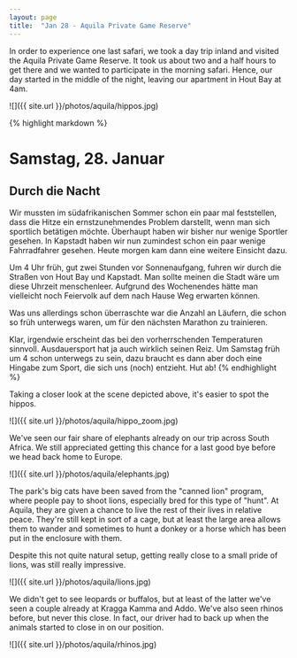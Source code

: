 ```yaml
---
layout: page
title:  "Jan 28 - Aquila Private Game Reserve"
---
```


In order to experience one last safari, we took a day trip inland and visited the Aquila Private Game Reserve. It took us about two and a half hours to get there and we wanted to participate in the morning safari. Hence, our day started in the middle of the night, leaving our apartment in Hout Bay at 4am.


![]({{ site.url }}/photos/aquila/hippos.jpg)

{% highlight markdown %}
# Samstag, 28. Januar
## Durch die Nacht

Wir mussten im südafrikanischen Sommer schon ein paar mal feststellen, dass die Hitze ein ernstzunehmendes Problem darstellt, wenn man sich sportlich betätigen möchte. Überhaupt haben wir bisher nur wenige Sportler gesehen. In Kapstadt haben wir nun zumindest schon ein paar wenige Fahrradfahrer gesehen. Heute morgen kam dann eine weitere Einsicht dazu.

Um 4 Uhr früh, gut zwei Stunden vor Sonnenaufgang, fuhren wir durch die Straßen von Hout Bay und Kapstadt. Man sollte meinen die Stadt wäre um diese Uhrzeit menschenleer. Aufgrund des Wochenendes hätte man vielleicht noch Feiervolk auf dem nach Hause Weg erwarten können.

Was uns allerdings schon überraschte war die Anzahl an Läufern, die schon so früh unterwegs waren, um für den nächsten Marathon zu trainieren.

Klar, irgendwie erscheint das bei den vorherrschenden Temperaturen sinnvoll. Ausdauersport hat ja auch wirklich seinen Reiz. Um Samstag früh um 4 schon unterwegs zu sein, dazu braucht es dann aber doch eine Hingabe zum Sport, die sich uns (noch) entzieht. Hut ab!
{% endhighlight %}

Taking a closer look at the scene depicted above, it's easier to spot the hippos.

![]({{ site.url }}/photos/aquila/hippo_zoom.jpg)

We've seen our fair share of elephants already on our trip across South Africa. We still appreciated getting this chance for a last good bye before we head back home to Europe.

![]({{ site.url }}/photos/aquila/elephants.jpg)

The park's big cats have been saved from the "canned lion" program, where people pay to shoot lions, especially bred for this type of "hunt". At Aquila, they are given a chance to live the rest of their lives in relative peace. They're still kept in sort of a cage, but at least the large area allows them to wander and sometimes to hunt a donkey or a horse which has been put in the enclosure with them.

Despite this not quite natural setup, getting really close to a small pride of lions, was still really impressive.

![]({{ site.url }}/photos/aquila/lions.jpg)

We didn't get to see leopards or buffalos, but at least of the latter we've seen a couple already at Kragga Kamma and Addo. We've also seen rhinos before, but never this close. In fact, our driver had to back up when the animals started to close in on our position.

![]({{ site.url }}/photos/aquila/rhinos.jpg)
